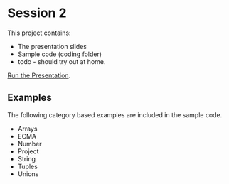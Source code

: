# Session 2 

This project contains:
* The presentation slides
* Sample code (coding folder) 
* todo - should try out at home.

[Run the Presentation](https://github.com/KeshShan/TS-Sessions/Session2/presentation/intrototypescript.html).

## Examples

The following category based examples are included in the sample code.

* Arrays 
* ECMA
* Number
* Project
* String
* Tuples
* Unions
